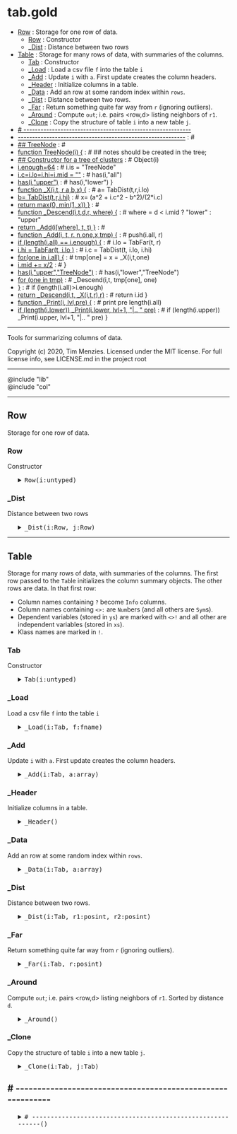 #  tab.gold
  - [Row](#-row-) : Storage for one row of data.
    - [Row](#-row) : Constructor
    - [_Dist](#-_dist) : Distance between two rows
  - [Table](#-table-) : Storage for many rows of data, with summaries of the columns.
    - [Tab](#-tab) : Constructor
    - [_Load](#-_load) : Load a csv file `f` into the table `i`
    - [_Add](#-_add) : Update `i` with `a`. First update creates the column headers.
    - [_Header](#-_header) : Initialize columns in a table.
    - [_Data](#-_data) : Add an row at some random index within `rows`.
    - [_Dist](#-_dist) : Distance between two rows.
    - [_Far](#-_far) : Return something quite far way from `r` (ignoring outliers).
    - [_Around](#-_around) : Compute `out`; i.e.  pairs <row,d> listing neighbors of `r1`.
    - [_Clone](#-_clone) : Copy the structure of table `i` into a new table `j`.
  - [# -----------------------------------------------------------](#-------------------------------------------------------------)
- [-----------------------------------------------------------](#------------------------------------------------------------) : #
- [## TreeNode](#--treenode) : #
- [function TreeNode(i) {](#-function-treenodei-) : #   ## notes should be created in the tree;
- [## Constructor for a tree of clusters](#----constructor-for-a-tree-of-clusters) : #   Object(i)
- [i.enough=64](#---ienough64) : #   i.is = "TreeNode"
- [i.c=i.lo=i.hi=i.mid = ""](#---iciloihiimid--) : #   has(i,"all")
- [has(i,"upper")](#---hasiupper) : #   has(i,"lower") }
- [function _X(i,t, r     a,b,x) {](#-function-_xit-r-----abx-) : #    a= TabDist(t,r,i.lo)
- [b= TabDist(t,r,i.hi)](#----b-tabdisttrihi) : #    x= (a^2 + i.c^2 - b^2)/(2*i.c)
- [return max(0, min(1, x)) }](#----return-max0-min1-x-) : #
- [function _Descend(i,t,d,r,   where) {](#-function-_descenditdr---where-) : #   where =  d < i.mid ? "lower" : "upper" 
- [return _Add(i[where], t, t) }](#---return-_addiwhere-t-t-) : #
- [function _Add(i, t, r.   n,one,x,tmp) {](#-function-_addi-t-r---nonextmp-) : #   push(i.all,  r)
- [if (length(i.all) == i.enough)  {](#---if-lengthiall--ienough--) : #     i.lo = TabFar(t, r)
- [i.hi = TabFar(t, i.lo )](#-----ihi--tabfart-ilo-) : #     i.c  = TabDist(t, i.lo, i.hi)
- [for(one in i.all) {](#-----forone-in-iall-) : #       tmp[one]  = x = _X(i,t,one)
- [i.mid    += x/2](#-------imid-----x2-) : #     }
- [has(i,"upper","TreeNode")](#-----hasiuppertreenode) : #     has(i,"lower","TreeNode")
- [for (one in tmp)](#-----for-one-in-tmp-) : #       _Descend(i,t, tmp[one], one) 
- [}](#---) : #   if (length(i.all)>i.enough) 
- [return _Descend(i,t, _X(i,t,r),r)](#-----return-_descendit-_xitrr) : #   return i.id }
- [function _Print(i,         lvl,pre) {](#--function-_printi---------lvlpre-) : #    print pre length(i.all)
- [if (length(i.lower)) _Print(i.lower, lvl+1, "|.. " pre)](#----if-lengthilower-_printilower-lvl1---pre) : #    if (length(i.upper)) _Print(i.upper, lvl+1, "|.. " pre) }


-----------------------------------------------
Tools for summarizing columns of data.
 
Copyright (c) 2020, Tim Menzies.  Licensed under the MIT license.
For full license info, see LICENSE.md in the project root

-----------------------------------------------

@include "lib"   
@include "col"

-----------------------------------------------------------

## Row 
Storage for one row of data.

### Row
Constructor

<ul><details><summary><tt>Row(i:untyped)</tt></summary>

```awk
function Row(i:untyped) {
  Object(i)
  i.is = "Row"
  i.p=2
  has(i,"cells")
  has(i,"ranges") }
```

</details></ul>

### _Dist
Distance between two rows

<ul><details><summary><tt>_Dist(i:Row, j:Row)</tt></summary>

```awk
function _Dist(i:Row,j:Row, tab, cols,  c,pos,x,y,d,d1,n) {
  n = 1E-32
  for(c in cols) {
    pos = tab.cols[c].pos
    x   = i.cells[pos]
    y   = j.cells[pos]
    d1  = (x=="?" && y=="?") ? 1 : dist(tab.cols[c], x,y)
    d  += d1^i.p
    n++ }
  return (d/n)^(1/i.p) }
```

</details></ul>

-----------------------------------------------------------

## Table 
Storage for many rows of data, with summaries of the columns.
The first row passed to the `Tab`le initializes the column summary objects.
The other rows are data.  In that first row:

- Column names containing `?` become `Info` columns.
- Column names containing `<>:` are `Num`bers (and all others are `Sym`s).
- Dependent variables (stored in `ys`) are marked with `<>!` 
  and all other are independent variables (stored in `xs`).
- Klass names are marked in `!`.

### Tab
Constructor

<ul><details><summary><tt>Tab(i:untyped)</tt></summary>

```awk
function Tab(i:untyped) {
  Object(i); i.is = "Tab"
  i.klass   = ""
  i.use     = "xs"
  i.far     = 0.9
  has(i,"tree")
  has(i,"rows"); has(i,"cols"); has(i,"names")
  has(i,"info"); has(i,"xs");   has(i,"ys") }
```

</details></ul>

### _Load
Load a csv file `f` into the table `i`

<ul><details><summary><tt>_Load(i:Tab, f:fname)</tt></summary>

```awk
function _Load(i:Tab, f:fname,     record) {
  while(csv(record,f)) {  add(i,record)} }
```

</details></ul>

### _Add
Update `i` with `a`. First update creates the column headers.

<ul><details><summary><tt>_Add(i:Tab, a:array)</tt></summary>

```awk
function _Add(i:Tab, a:array) {
  if ("cells" in a) return TabAdd(i, a.cells)
  length(i.cols) ?  TabData(i,a) : TabHeader(i,a) }
```

</details></ul>

### _Header
Initialize columns in a table.

<ul><details><summary><tt>_Header()</tt></summary>

```awk
function _Header(i,a,   where, what, j) {
  for(j=1; j<=length(a); j++) {
    i.names[j] = a[j]
    if (a[j] ~ /\?/) {
      what="Info"
      where="info"
    } else {
      what = a[j] ~ /[:<>]/ ?  "Num" : "Sym"
      where= a[j] ~ /[!<>]/ ?  "ys"  : "xs"
    }
    hAS(i.cols, j, what, a[j],j)   
    i[where][j]
    if (a[j]~/!/) i.klass = j }}
```

</details></ul>

### _Data
Add an row at some random index within `rows`.

<ul><details><summary><tt>_Data(i:Tab, a:array)</tt></summary>

```awk
function _Data(i:Tab, a:array,    r,j) {
  r = sprintf("%9.0f",1E9*rand())
  has(i.rows, r, "Row")
  for(j=1; j<=length(a); j++) 
    i.rows[r].cells[j] = add(i.cols[j], a[j])  }
```

</details></ul>

### _Dist
Distance between two rows.

<ul><details><summary><tt>_Dist(i:Tab, r1:posint, r2:posint)</tt></summary>

```awk
function _Dist(i:Tab, r1:posint, r2:posint) {
  print o(i[i.use],">")
  return  RowDist(i.rows[r1], i.rows[r2], i[i.use]) }
```

</details></ul>

### _Far
Return something quite far way from `r` (ignoring outliers).

<ul><details><summary><tt>_Far(i:Tab, r:posint)</tt></summary>

```awk
function _Far(i:Tab, r:posint,     n,out) {
  n= _Around(i,r, out) 
  return out[int(n*i.far)].row }
```

</details></ul>

### _Around
Compute `out`; i.e.  pairs <row,d> listing neighbors of `r1`.
Sorted by distance `d`.

<ul><details><summary><tt>_Around()</tt></summary>

```awk
function _Around(i,r1,out,   r2) {
  for(r2 in i.rows) 
    if(r1 != r2) {
       print("r",r2)
       out.row = r2
       out.d   = _Dist(i,r1, r2) }
  return keysort(out,"d") }
```

</details></ul>

### _Clone
Copy the structure of table `i` into a new table `j`.

<ul><details><summary><tt>_Clone(i:Tab, j:Tab)</tt></summary>

```awk
function _Clone(i:Tab, j:Tab) {
  Tab(j)
  TabHeader(j, i.names) }
```

</details></ul>

## # -----------------------------------------------------------

<ul><details><summary><tt># -----------------------------------------------------------()</tt></summary>

```awk
# -----------------------------------------------------------
#
# ## TreeNode
#
# function TreeNode(i) {
#   ## notes should be created in the tree;
#   ## Constructor for a tree of clusters
#   Object(i)
#   i.enough=64
#   i.is = "TreeNode"
#   i.c=i.lo=i.hi=i.mid = ""
#   has(i,"all")
#   has(i,"upper")
#   has(i,"lower") }
#
# function _X(i,t, r     a,b,x) {
#    a= TabDist(t,r,i.lo)
#    b= TabDist(t,r,i.hi)
#    x= (a^2 + i.c^2 - b^2)/(2*i.c)
#    return max(0, min(1, x)) }
#
# function _Descend(i,t,d,r,   where) {
#   where =  d < i.mid ? "lower" : "upper" 
#   return _Add(i[where], t, t) }
#
# function _Add(i, t, r.   n,one,x,tmp) {
#   push(i.all,  r)
#   if (length(i.all) == i.enough)  {
#     i.lo = TabFar(t, r)
#     i.hi = TabFar(t, i.lo )
#     i.c  = TabDist(t, i.lo, i.hi)
#     for(one in i.all) {
#       tmp[one]  = x = _X(i,t,one)
#       i.mid    += x/2 
#     }
#     has(i,"upper","TreeNode")
#     has(i,"lower","TreeNode")
#     for (one in tmp) 
#       _Descend(i,t, tmp[one], one) 
#   }
#   if (length(i.all)>i.enough) 
#     return _Descend(i,t, _X(i,t,r),r)
#   return i.id }
#
#  function _Print(i,         lvl,pre) {
#    print pre length(i.all)
#    if (length(i.lower)) _Print(i.lower, lvl+1, "|.. " pre)
#    if (length(i.upper)) _Print(i.upper, lvl+1, "|.. " pre) }
```

</details></ul>
